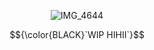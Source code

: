 <div align="center">

![IMG_4644](https://github.com/user-attachments/assets/3ac36530-18f0-43af-bee9-8b975f7d1d18)

</div> 

$${\color{BLACK}`WIP HIHII`}$$

<!--
**RAB-IES/RAB-IES** is a ✨ _special_ ✨ repository because its `README.md` (this file) appears on your GitHub profile.

Here are some ideas to get you started:

- 🔭 I’m currently working on ...
- 🌱 I’m currently learning ...
- 👯 I’m looking to collaborate on ...
- 🤔 I’m looking for help with ...
- 💬 Ask me about ...
- 📫 How to reach me: ...
- 😄 Pronouns: ...
- ⚡ Fun fact: ...
-->
